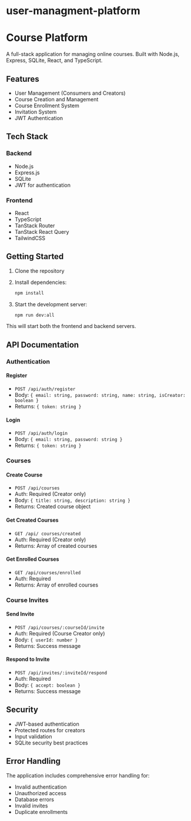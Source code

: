 # user-managment-platform
# Course Platform

A full-stack application for managing online courses. Built with Node.js, Express, SQLite, React, and TypeScript.

## Features

- User Management (Consumers and Creators)
- Course Creation and Management
- Course Enrollment System
- Invitation System
- JWT Authentication

## Tech Stack

### Backend
- Node.js
- Express.js
- SQLite
- JWT for authentication

### Frontend
- React
- TypeScript
- TanStack Router
- TanStack React Query
- TailwindCSS

## Getting Started

1. Clone the repository
2. Install dependencies:
   ```bash
   npm install
   ```

3. Start the development server:
   ```bash
   npm run dev:all
   ```

This will start both the frontend and backend servers.

## API Documentation

### Authentication

#### Register
- `POST /api/auth/register`
- Body: `{ email: string, password: string, name: string, isCreator: boolean }`
- Returns: `{ token: string }`

#### Login
- `POST /api/auth/login`
- Body: `{ email: string, password: string }`
- Returns: `{ token: string }`

### Courses

#### Create Course
- `POST /api/courses`
- Auth: Required (Creator only)
- Body: `{ title: string, description: string }`
- Returns: Created course object

#### Get Created Courses
- `GET /api/ courses/created`
- Auth: Required (Creator only)
- Returns: Array of created courses

#### Get Enrolled Courses
- `GET /api/courses/enrolled`
- Auth: Required
- Returns: Array of enrolled courses

### Course Invites

#### Send Invite
- `POST /api/courses/:courseId/invite`
- Auth: Required (Course Creator only)
- Body: `{ userId: number }`
- Returns: Success message

#### Respond to Invite
- `POST /api/invites/:inviteId/respond`
- Auth: Required
- Body: `{ accept: boolean }`
- Returns: Success message



## Security

- JWT-based authentication
- Protected routes for creators
- Input validation
- SQLite security best practices

## Error Handling

The application includes comprehensive error handling for:
- Invalid authentication
- Unauthorized access
- Database errors
- Invalid invites
- Duplicate enrollments
